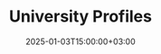 ---
weight: 10000
date: 2024-12-27T12:00:00+00:00
title: "University Profiles"
icon: edit_document
description: "Explore Comprehensive Profiles of Universities Across the Globe"
date: 2025-01-03T15:00:00+03:00
---